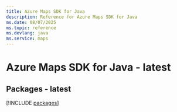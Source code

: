 ```yaml
---
title: Azure Maps SDK for Java
description: Reference for Azure Maps SDK for Java
ms.date: 08/07/2025
ms.topic: reference
ms.devlang: java
ms.service: maps
---
```

# Azure Maps SDK for Java - latest
## Packages - latest
[!INCLUDE [packages](maps-index.md)]